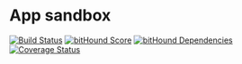 # App sandbox

[![Build Status](https://travis-ci.org/misak113/app-sandbox.svg)](https://travis-ci.org/misak113/app-sandbox)
[![bitHound Score](https://www.bithound.io/github/misak113/app-sandbox/badges/score.svg)](https://www.bithound.io/github/misak113/app-sandbox)
[![bitHound Dependencies](https://www.bithound.io/github/misak113/app-sandbox/badges/dependencies.svg)](https://www.bithound.io/github/misak113/app-sandbox/master/dependencies/npm)
[![Coverage Status](https://coveralls.io/repos/misak113/app-sandbox/badge.svg?branch=master&service=github)](https://coveralls.io/github/misak113/app-sandbox?branch=master)
